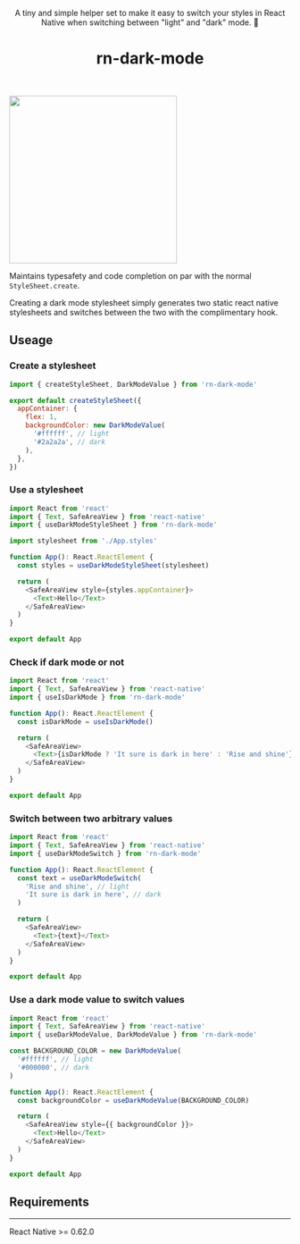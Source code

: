 <p align="center">
A tiny and simple helper set to make it easy to switch your styles in React Native when switching between "light" and "dark" mode. 🌟
</p>

<h1 align="center">rn-dark-mode</h1>
<br>

<img src="./demo/screen.gif" width="300"></img>

Maintains typesafety and code completion on par with the normal `StyleSheet.create`.

Creating a dark mode stylesheet simply generates two static react native stylesheets and switches between the two with the complimentary hook.

## Useage

### Create a stylesheet

```javascript
import { createStyleSheet, DarkModeValue } from 'rn-dark-mode'

export default createStyleSheet({
  appContainer: {
    flex: 1,
    backgroundColor: new DarkModeValue(
      '#ffffff', // light
      '#2a2a2a', // dark
    ),
  },
})
```

### Use a stylesheet

```javascript
import React from 'react'
import { Text, SafeAreaView } from 'react-native'
import { useDarkModeStyleSheet } from 'rn-dark-mode'

import stylesheet from './App.styles'

function App(): React.ReactElement {
  const styles = useDarkModeStyleSheet(stylesheet)

  return (
    <SafeAreaView style={styles.appContainer}>
      <Text>Hello</Text>
    </SafeAreaView>
  )
}

export default App
```

### Check if dark mode or not

```javascript
import React from 'react'
import { Text, SafeAreaView } from 'react-native'
import { useIsDarkMode } from 'rn-dark-mode'

function App(): React.ReactElement {
  const isDarkMode = useIsDarkMode()

  return (
    <SafeAreaView>
      <Text>{isDarkMode ? 'It sure is dark in here' : 'Rise and shine'}</Text>
    </SafeAreaView>
  )
}

export default App
```

### Switch between two arbitrary values

```javascript
import React from 'react'
import { Text, SafeAreaView } from 'react-native'
import { useDarkModeSwitch } from 'rn-dark-mode'

function App(): React.ReactElement {
  const text = useDarkModeSwitch(
    'Rise and shine', // light
    'It sure is dark in here', // dark
  )

  return (
    <SafeAreaView>
      <Text>{text}</Text>
    </SafeAreaView>
  )
}

export default App
```

### Use a dark mode value to switch values

```javascript
import React from 'react'
import { Text, SafeAreaView } from 'react-native'
import { useDarkModeValue, DarkModeValue } from 'rn-dark-mode'

const BACKGROUND_COLOR = new DarkModeValue(
  '#ffffff', // light
  '#000000', // dark
)

function App(): React.ReactElement {
  const backgroundColor = useDarkModeValue(BACKGROUND_COLOR)

  return (
    <SafeAreaView style={{ backgroundColor }}>
      <Text>Hello</Text>
    </SafeAreaView>
  )
}

export default App
```

## Requirements

---

React Native >= 0.62.0
